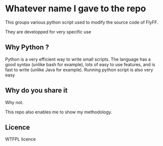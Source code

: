 # Whatever name I gave to the repo

This groups various python script used to modify the source code of FlyFF.

They are developped for very specific use

## Why Python ?

Python is a very efficient way to write small scripts. The language has a good syntax (unlike bash for example), lots of easy to use features, and is fast to write (unlike Java for example). Running python script is also very easy

## Why do you share it

Why not.

This repo also enables me to show my methodology.


## Licence

WTFPL licence